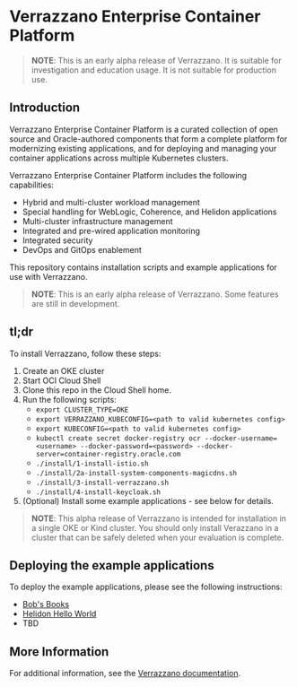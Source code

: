 # Verrazzano Enterprise Container Platform
> **NOTE**: This is an early alpha release of Verrazzano. It is suitable for investigation and education usage. It is not suitable for production use. 

## Introduction
Verrazzano Enterprise Container Platform is a curated collection of open source and Oracle-authored components that form a complete platform for modernizing existing applications, and for deploying and managing your container applications across multiple Kubernetes clusters. 

Verrazzano Enterprise Container Platform includes the following capabilities:

- Hybrid and multi-cluster workload management
- Special handling for WebLogic, Coherence, and Helidon applications
- Multi-cluster infrastructure management
- Integrated and pre-wired application monitoring
- Integrated security
- DevOps and GitOps enablement

This repository contains installation scripts and example applications for use with Verrazzano.

> **NOTE**: This is an early alpha release of Verrazzano. Some features are still in development. 

## tl;dr
To install Verrazzano, follow these steps:  
1. Create an OKE cluster  
2. Start OCI Cloud Shell  
3. Clone this repo in the Cloud Shell home.
4. Run the following scripts:  
   - `export CLUSTER_TYPE=OKE`
   - `export VERRAZZANO_KUBECONFIG=<path to valid kubernetes config>`
   - `export KUBECONFIG=<path to valid kubernetes config>`
   - `kubectl create secret docker-registry ocr --docker-username=<username> --docker-password=<password> --docker-server=container-registry.oracle.com`
   - `./install/1-install-istio.sh`
   - `./install/2a-install-system-components-magicdns.sh`
   - `./install/3-install-verrazzano.sh`
   - `./install/4-install-keycloak.sh`
5. (Optional) Install some example applications - see below for details.

> **NOTE**: This alpha release of Verrazzano is intended for installation in a single OKE or Kind cluster. You should only install Verazzano in a cluster that can be safely deleted when your evaluation is complete.

## Deploying the example applications

To deploy the example applications, please see the following instructions:

* [Bob's Books](./examples/bobs-books/README.md)
* [Helidon Hello World](./examples/hello-helidon/README.md)
* TBD

## More Information

For additional information, see the [Verrazzano documentation](https://verrazzano.io/doc).
